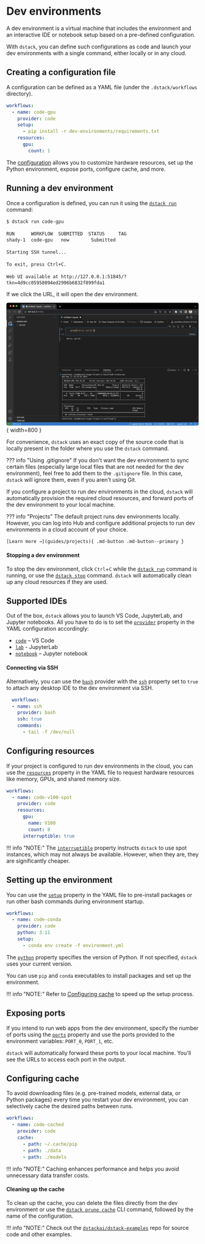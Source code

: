 # Dev environments

A dev environment is a virtual machine that includes the environment and an interactive IDE or notebook setup
based on a pre-defined configuration.

With `dstack`, you can define such configurations as code and launch your dev environments with a single command, 
either locally or in any cloud.

[//]: # (TODO [TASK]: Add a link to the Playground)

## Creating a configuration file

A configuration can be defined as a YAML file (under the `.dstack/workflows` directory).

<div editor-title=".dstack/workflows/dev-environments.yaml"> 

```yaml
workflows:
  - name: code-gpu
    provider: code
    setup:
      - pip install -r dev-environments/requirements.txt
    resources:
      gpu:
        count: 1
```

</div>

The [configuration](../reference/providers/code.md) 
allows you to customize hardware resources, set up the Python environment, expose ports, configure cache, and more.

[//]: # (TODO [MAJOR]: It doesn't allow to conveniently load and save artifacts)

[//]: # (TODO [MEDIUM]: It doesn't explain how to mount deps)

## Running a dev environment

Once a configuration is defined, you can run it using the [`dstack run`](../reference/cli/run.md) command:

<div class="termy">

```shell
$ dstack run code-gpu

RUN      WORKFLOW  SUBMITTED  STATUS     TAG
shady-1  code-gpu   now        Submitted  
 
Starting SSH tunnel...

To exit, press Ctrl+C.

Web UI available at http://127.0.0.1:51845/?tkn=4d9cc05958094ed2996b6832f899fda1
```

</div>

If we click the URL, it will open the dev environment.

![](../../assets/images/dstack-dev-environments-code.png){ width=800 }

For convenience, `dstack` uses an exact copy of the source code that is locally present in the folder where you use the `dstack` command.

??? info "Using .gitignore"
    If you don't want the dev environment to sync certain files (especially large local files that are not needed
    for the dev environment), feel free to add them to the `.gitignore` file. In this case, `dstack` will ignore them,
    even if you aren't using Git.

If you configure a project to run dev environments in the cloud, `dstack` will automatically provision the
required cloud resources, and forward ports of the dev environment to your local machine.

??? info "Projects"
    The default project runs dev environments locally. However, you can
    log into Hub and configure additional projects to run dev environments in a cloud account of your choice. 

    [Learn more →](guides/projects){ .md-button .md-button--primary }

[//]: # (TODO [TASK]: Add a link to the Projects guide for more details)

[//]: # (TODO [TASK]: Add links to the CLI reference for the commands and their options)

#### Stopping a dev environment 

To stop the dev environment, click `Ctrl`+`C` while the [`dstack run`](../reference/cli/run.md) command is running,
or use the [`dstack stop`](../reference/cli/stop.md) command. `dstack` will automatically clean up any cloud resources if they are used.

## Supported IDEs

Out of the box, `dstack` allows you to launch VS Code, JupyterLab, and Jupyter notebooks.
All you have to do is to set the [`provider`](../reference/providers/bash.md) property in the YAML configuration accordingly:

- [`code`](../reference/providers/code.md) – VS Code
- [`lab`](../reference/providers/lab.md) - JupyterLab
- [`notebook`](../reference/providers/notebook.md) – Jupyter notebook

[//]: # (TODO [TASK]: Use content tabs to show multiple examples - requires fixing CSS styles)

#### Connecting via SSH

Alternatively, you can use the [`bash`](../reference/providers/bash.md) provider with the 
[`ssh`](../reference/providers/bash.md) property set to `true` to attach any desktop IDE to the dev
environment via SSH.

<div editor-title=".dstack/workflows/dev-environments.yaml"> 

```yaml
  workflows:
  - name: ssh
    provider: bash
    ssh: true 
    commands:
      - tail -f /dev/null
```

</div>

[//]: # (TODO [MEDIUM]: Currently, you have to use bash and tail)

[//]: # (TODO [MEDIUM]: Currently, it doesn't create an alias in `~/.ssh/config` automatically)

[//]: # (TODO [TASK]: Show the output)

[//]: # (TODO [MAJOR]: Currently, it doesn't support PyCharm)

## Configuring resources

If your project is configured to run dev environments in the cloud, you can use the 
[`resources`](../reference/providers/code.md#resources) property in the YAML 
file to request hardware resources like memory, GPUs, and shared memory size. 

<div editor-title=".dstack/workflows/dev-environments.yaml"> 

```yaml
workflows:
  - name: code-v100-spot
    provider: code
    resources:
      gpu:
        name: V100
        count: 8
      interruptible: true
```

</div>

!!! info "NOTE:"
    The [`interruptible`](../reference/providers/code.md#resources) property instructs `dstack` to use spot instances, which may not always be available. However, when they
    are, they are significantly cheaper.

[//]: # (TODO [MAJOR]: Currently, it doesn't allow you to specify interruptible behaviour, e.g. "spot or fail" or "spot or on-demand")

## Setting up the environment

You can use the [`setup`](../reference/providers/code.md) property in the YAML file to pre-install packages or run other bash commands during environment
startup.

<div editor-title=".dstack/workflows/dev-environments.yaml"> 

```yaml
workflows:
  - name: code-conda
    provider: code
    python: 3.11
    setup:
      - conda env create -f environment.yml
```

</div>

[//]: # (TODO [MEDIUM]: Currently, it's hard to cache Conda environments)

[//]: # (TODO [MINOR]: Currently, there's no way to set up the bash profile, e.g. to activate the environment)

The [`python`](../reference/providers/code.md) property specifies the version of Python. If not specified, `dstack` uses
your current version.

You can use `pip` and `conda` executables to install packages and set up the environment.

!!! info "NOTE:"
    Refer to [Configuring cache](#configuring-cache) to speed up the setup process. 

[//]: # (TODO [MINOR]: Make sure conda is configured not to ask for confirmation)

[//]: # (TODO [MAJOR]: Currently, packages has to be installed on every run)

[//]: # (TODO [MAJOR]: Currently, there is no way to use your own Docker image)

## Exposing ports

If you intend to run web apps from the dev environment, specify the number of ports using the
[`ports`](../reference/providers/code.md#ports) property and use the ports provided to the 
environment variables: `PORT_0`, `PORT_1`, etc.

[//]: # (TODO [TASK]: Requires an example, including the YAML and the output)

`dstack` will automatically forward these ports to your local machine. You'll see the URLs to access each port in the
output.

[//]: # (TODO [MAJOR]: It's not convenient to use dstack environment variables for ports)
[//]: # (TODO [MEDIUM]: It would be easier if dstack forwarded ports automatically)

[//]: # (TODO [MAJOR]: Currently, it doesn't allow to hot reload changes)

[//]: # (TODO [MAJOR]: Currently, it requires the user to hardcode `--host 0.0.0.0`)

## Configuring cache

To avoid downloading files (e.g. pre-trained models, external data, or Python packages) every time you restart your dev
environment, you can selectively cache the desired paths between runs.

<div editor-title=".dstack/workflows/dev-environments.yaml"> 

```yaml
workflows:
  - name: code-cached
    provider: code
    cache:
      - path: ~/.cache/pip
      - path: ./data
      - path: ./models
```

</div>

!!! info "NOTE:"
    Caching enhances performance and helps you avoid unnecessary data transfer costs. 

#### Cleaning up the cache

To clean up the cache, you can delete the files directly from the dev environment or use the 
[`dstack prune cache`](../reference/cli/prune.md)
CLI command, followed by the name of the configuration.

[//]: # (TODO [MAJOR]: Cache is not the same as persistent storage)

[//]: # (TODO [TASK]: Elaborate on the main benefits of using dstack for dev environments)

!!! info "NOTE:"
    Check out the [`dstackai/dstack-examples`](https://github.com/dstackai/dstack-examples/blob/main/README.md) repo for source code and other examples.

[//]: # (TODO [TASK]: Mention secrets)